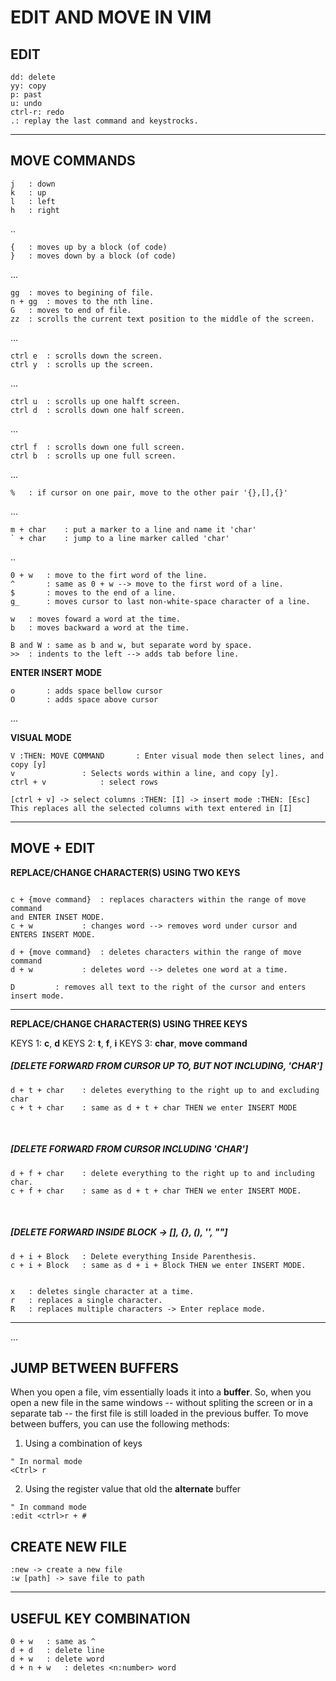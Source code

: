 EDIT AND MOVE IN VIM
====================

EDIT
----

```text
dd: delete
yy: copy
p: past
u: undo
ctrl-r: redo
.: replay the last command and keystrocks.
```
---


MOVE COMMANDS
-------------

```text
j	: down
k	: up
l	: left
h	: right
```
..

```text
{ 	: moves up by a block (of code)
} 	: moves down by a block (of code)
```
...

```text
gg	: moves to begining of file.
n + gg	: moves to the nth line.
G	: moves to end of file.
zz	: scrolls the current text position to the middle of the screen.
```
...

```text
ctrl e	: scrolls down the screen.
ctrl y	: scrolls up the screen.
```
...

```text
ctrl u	: scrolls up one halft screen.
ctrl d	: scrolls down one half screen.
```
...

```text
ctrl f	: scrolls down one full screen.
ctrl b	: scrolls up one full screen.
```
...

```text
%	: if cursor on one pair, move to the other pair '{},[],{}'
```
...

```text
m + char	: put a marker to a line and name it 'char'
` + char	: jump to a line marker called 'char'
```
..

```text
0 + w	: move to the firt word of the line.
^ 		: same as 0 + w --> move to the first word of a line.
$ 		: moves to the end of a line.
g_		: moves cursor to last non-white-space character of a line.

w	: moves foward a word at the time.
b	: moves backward a word at the time.

B and W : same as b and w, but separate word by space.
>>	: indents to the left --> adds tab before line.
```

**ENTER INSERT MODE**
```text
o		: adds space bellow cursor
O		: adds space above cursor
```
...

**VISUAL MODE**
```text
V :THEN: MOVE COMMAND		: Enter visual mode then select lines, and copy [y]
v				: Selects words within a line, and copy [y].
ctrl + v 			: select rows

[ctrl + v] -> select columns :THEN: [I] -> insert mode :THEN: [Esc] 
This replaces all the selected columns with text entered in [I]
```

---

MOVE + EDIT
------------

**REPLACE/CHANGE CHARACTER(S) USING TWO KEYS**
```text

c + {move command} 	: replaces characters within the range of move command
and ENTER INSET MODE.
c + w			: changes word --> removes word under cursor and ENTERS INSERT MODE.

d + {move command} 	: deletes characters within the range of move command
d + w			: deletes word --> deletes one word at a time.

D         : removes all text to the right of the cursor and enters insert mode.
```
---


**REPLACE/CHANGE CHARACTER(S) USING THREE KEYS**

KEYS 1: **c**, **d**
KEYS 2: **t**, **f**, **i**
KEYS 3: **char**, **move command**


##### __\[DELETE FORWARD FROM CURSOR UP TO, BUT NOT INCLUDING, 'CHAR']__

```text
d + t + char	: deletes everything to the right up to and excluding char
c + t + char	: same as d + t + char THEN we enter INSERT MODE
```
<p>&nbsp;</p>

##### __\[DELETE FORWARD FROM CURSOR INCLUDING 'CHAR']__

```text
d + f + char	: delete everything to the right up to and including char.
c + f + char	: same as d + t + char THEN we enter INSERT MODE.
```
<p>&nbsp;</p>

##### __\[DELETE FORWARD INSIDE BLOCK -> \[], {}, (), '', ""]__

```text
d + i + Block 	: Delete everything Inside Parenthesis.
c + i + Block 	: same as d + i + Block THEN we enter INSERT MODE.


x	: deletes single character at a time. 
r	: replaces a single character.
R	: replaces multiple characters -> Enter replace mode.
```
---

...

JUMP BETWEEN BUFFERS
--------------------
When you open a file, vim essentially loads it into a **buffer**. So, when you open a new file in the same windows -- without spliting the screen or in a separate tab -- the first file is still loaded in the previous buffer. To move between buffers, you can use the following methods:

1. Using a combination of keys
 ```vim
 " In normal mode
 <Ctrl> r
 ```
 
2. Using the register value that old the **alternate** buffer
```vim
" In command mode
:edit <ctrl>r + #
```


CREATE NEW FILE
-----------------
``` text
:new -> create a new file
:w [path] -> save file to path
```
---

USEFUL KEY COMBINATION
----------------------
```text
0 + w 	: same as ^
d + d 	: delete line
d + w 	: delete word
d + n + w	: deletes <n:number> word 
```
